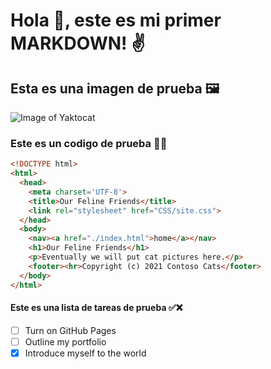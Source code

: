 # Hola 👋, este es mi primer MARKDOWN! ✌

## Esta es una imagen de prueba 🖼
![Image of Yaktocat](https://octodex.github.com/images/yaktocat.png)

### Este es un codigo de prueba 👨‍💻
``` html
<!DOCTYPE html>
<html>
  <head>
    <meta charset='UTF-8'>
    <title>Our Feline Friends</title>
    <link rel="stylesheet" href="CSS/site.css">
  </head>
  <body>
    <nav><a href="./index.html">home</a></nav>
    <h1>Our Feline Friends</h1>
    <p>Eventually we will put cat pictures here.</p>
    <footer><hr>Copyright (c) 2021 Contoso Cats</footer>
  </body>
</html>
```
#### Este es una lista de tareas de prueba ✅❌
- [ ] Turn on GitHub Pages
- [ ] Outline my portfolio
- [x] Introduce myself to the world
